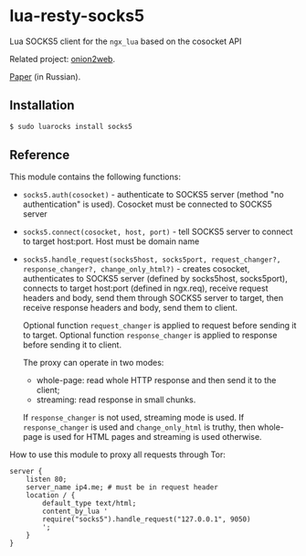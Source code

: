 lua-resty-socks5
================

Lua SOCKS5 client for the `ngx_lua` based on the cosocket API

Related project:
[onion2web](https://github.com/starius/onion2web).

[Paper](http://habrahabr.ru/post/243055/) (in Russian).

Installation
------------

```bash
$ sudo luarocks install socks5
```

Reference
---------

This module contains the following functions:

 * `socks5.auth(cosocket)` - authenticate to SOCKS5
    server (method "no authentication" is used).
    Cosocket must be connected to SOCKS5 server
 * `socks5.connect(cosocket, host, port)` - tell
    SOCKS5 server to connect to target host:port.
    Host must be domain name
 * `socks5.handle_request(socks5host, socks5port,
    request_changer?, response_changer?, change_only_html?)` -
    creates cosocket, authenticates to SOCKS5 server
    (defined by socks5host, socks5port),
    connects to target host:port (defined in ngx.req),
    receive request headers and body, send them
    through SOCKS5 server to target,
    then receive response headers and body,
    send them to client.

    Optional function `request_changer` is applied to
    request before sending it to target.
    Optional function `response_changer` is applied to
    response before sending it to client.

    The proxy can operate in two modes:

      * whole-page: read whole HTTP response and then
        send it to the client;
      * streaming: read response in small chunks.

    If `response_changer` is not used, streaming mode
    is used. If `response_changer` is used and
    `change_only_html` is truthy, then whole-page
    is used for HTML pages and streaming is used
    otherwise.

How to use this module to proxy all requests through Tor:

```nginx
server {
    listen 80;
    server_name ip4.me; # must be in request header
    location / {
        default_type text/html;
        content_by_lua '
        require("socks5").handle_request("127.0.0.1", 9050)
        ';
    }
}
```
